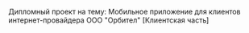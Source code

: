 Дипломный проект на тему: Мобильное приложение для клиентов интернет-провайдера ООО "Орбител" [Клиентская часть]
